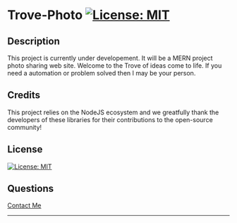 # Trove-Photo [![License: MIT](https://img.shields.io/badge/License-MIT-yellow.svg)](https://opensource.org/licenses/MIT)




## Description 
This project is currently under developement. It will be a MERN project photo sharing web site. 
Welcome to the Trove of ideas come to life. If you need a automation or problem solved then I may be your person.

## Credits 
This project relies on the NodeJS ecosystem and we greatfully thank the developers of these libraries for their contributions to the open-source community! 

## License 
 [![License: MIT](https://img.shields.io/badge/License-MIT-yellow.svg)](https://opensource.org/licenses/MIT) 

## Questions 

[Contact Me](mailto:kevin@kevinstrove.com)

--- 

